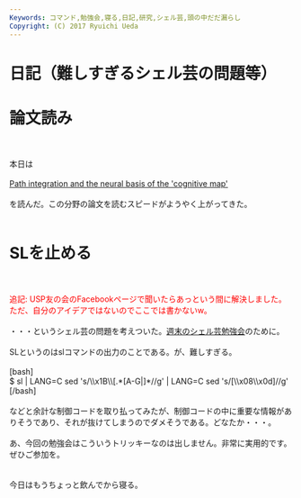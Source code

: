 ```yaml
---
Keywords: コマンド,勉強会,寝る,日記,研究,シェル芸,頭の中だだ漏らし
Copyright: (C) 2017 Ryuichi Ueda
---
```


# 日記（難しすぎるシェル芸の問題等）
<h1>論文読み</h1><br />
<br />
本日は<br />
<br />
<a href="http://www.nature.com/nrn/journal/v7/n8/abs/nrn1932.html" target="_blank">Path integration and the neural basis of the 'cognitive map'</a><br />
<br />
を読んだ。この分野の論文を読むスピードがようやく上がってきた。<br />
<br />
<h1>SLを止める</h1><br />
<br />
<span style="color:red">追記: USP友の会のFacebookページで聞いたらあっという間に解決しました。ただ、自分のアイデアではないのでここでは書かないw。</span><br />
<br />
・・・というシェル芸の問題を考えついた。<a href="http://usptomo.doorkeeper.jp/events/19679" target="_blank">週末のシェル芸勉強会</a>のために。<br />
<br />
SLというのはslコマンドの出力のことである。が、難しすぎる。<br />
<br />
[bash]<br />
$ sl | LANG=C sed 's/\\x1B\\[.*[A-G|]*//g' | LANG=C sed 's/[\\x08\\x0d]//g' <br />
[/bash]<br />
<br />
などと余計な制御コードを取り払ってみたが、制御コードの中に重要な情報がありそうであり、それが抜けてしまうのでダメそうである。どなたか・・・。<br />
<br />
あ、今回の勉強会はこういうトリッキーなのは出しません。非常に実用的です。ぜひご参加を。<br />
<br />
<br />
今日はもうちょっと飲んでから寝る。
